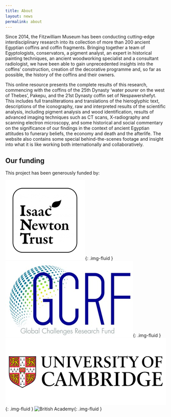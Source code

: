 ```yaml
---
title: About
layout: news
permalink: about
---
```

Since 2014, the Fitzwilliam Museum has been conducting cutting-edge interdisciplinary research into its collection of more than 200
ancient Egyptian coffins and coffin fragments. Bringing together a team of Egyptologists, conservators, a pigment analyst, an expert in
historical painting techniques, an ancient woodworking specialist and a consultant radiologist, we have been able to gain unprecedented
insights into the coffins’ construction, creation of the decorative programme and, so far as possible, the history of the coffins and
their owners.

This online resource presents the complete results of this research, commencing with the coffins of the 25th Dynasty ‘water pourer on
the west of Thebes’, Pakepu, and the 21st Dynasty coffin set of Nespawershefyt. This includes full transliterations and translations of
the hieroglyphic text, descriptions of the iconography, raw and interpreted results of the scientific analysis, including pigment analysis and wood identification, results of advanced imaging techniques such as CT scans, X-radiography and scanning electron microscopy, and some historical and social commentary on the significance of our findings in the context of ancient Egyptian attitudes to funerary beliefs, the economy and death and the afterlife. The website also contains some special behind-the-scenes footage and insight into what it is like working both internationally and collaboratively.

## Our funding

This project has been generously funded by:

![Isaac Newton Trust](/images/logos/INTwordapple.png){: .img-fluid }
![GCRF](/images/logos/gcrf.jpeg){: .img-fluid }
![University of Cambridge](/images/logos/unicam.png){: .img-fluid }
![British Academy](/images/logos/britacademy.jpeg){: .img-fluid }
